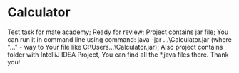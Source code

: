 # Calculator
Test task for mate academy;
Ready for review;
Project contains jar file;
You can run it in command line using command: java -jar ...\Calculator.jar (where "..." - way to Your file like C:\Users\...\Calculator.jar);
Also project contains folder with IntelliJ IDEA Project, You can find all the *.java files there.
Thank you!
